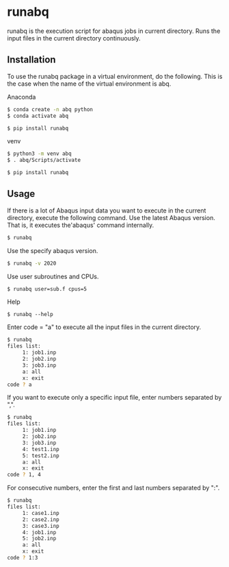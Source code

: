 # runabq

runabq is the execution script for abaqus jobs in current directory.
Runs the input files in the current directory continuously.


## Installation

To use the runabq package in a virtual environment, do the following.
This is the case when the name of the virtual environment is abq.

Anaconda

```sh
$ conda create -n abq python
$ conda activate abq

$ pip install runabq
```

venv

```sh
$ python3 -m venv abq
$ . abq/Scripts/activate

$ pip install runabq
```


## Usage

If there is a lot of Abaqus input data you want to execute in the current directory, execute the following command.
Use the latest Abaqus version. That is, it executes the'abaqus' command internally.

```sh
$ runabq
```

Use the specify abaqus version.

```sh
$ runabq -v 2020
```

Use user subroutines and CPUs.

```sh
$ runabq user=sub.f cpus=5
```

Help

```
$ runabq --help
```

Enter code = "a" to execute all the input files in the current directory.

```sh
$ runabq
files list:
     1: job1.inp
     2: job2.inp
     3: job3.inp
     a: all
     x: exit
code ? a
```

If you want to execute only a specific input file, enter numbers separated by ",".

```sh
$ runabq
files list:
     1: job1.inp
     2: job2.inp
     3: job3.inp
     4: test1.inp
     5: test2.inp
     a: all
     x: exit
code ? 1, 4
```

For consecutive numbers, enter the first and last numbers separated by ":".

```sh
$ runabq
files list:
     1: case1.inp
     2: case2.inp
     3: case3.inp
     4: job1.inp
     5: job2.inp
     a: all
     x: exit
code ? 1:3
```
